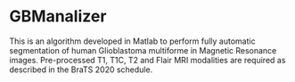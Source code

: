 # GBManalizer
This is an algorithm developed in Matlab to perform fully automatic segmentation of human Glioblastoma multiforme in Magnetic Resonance images. Pre-processed T1, T1C, T2 and Flair MRI modalities are required as described in the BraTS 2020 schedule.

